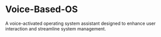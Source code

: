 # Voice-Based-OS
A voice-activated operating system assistant designed to enhance user interaction and streamline system management.
